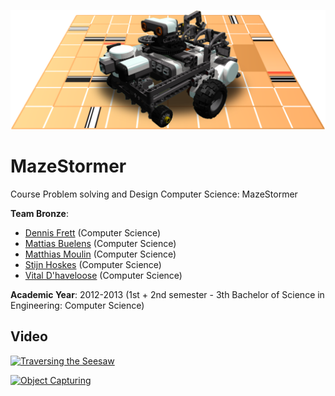 <p align="center"><img src="https://github.com/matt77hias/MazeStormer/blob/master/res/MazeStormer.png"></p>

# MazeStormer

Course Problem solving and Design Computer Science: MazeStormer

**Team Bronze**:
* [Dennis Frett](https://github.com/dennis-frett) (Computer Science)
* [Mattias Buelens](http://github.com/MattiasBuelens) (Computer Science)
* [Matthias Moulin](https://github.com/matt77hias) (Computer Science)
* [Stijn Hoskes](https://github.com/stijnhoskens) (Computer Science)
* [Vital D'haveloose](http://github.com/vital-dhaveloose) (Computer Science)

**Academic Year**: 2012-2013 (1st + 2nd semester - 3th Bachelor of Science in Engineering: Computer Science)

## Video

[![Traversing the Seesaw](http://img.youtube.com/vi/PkklxX5FeSE/0.jpg)](https://www.youtube.com/watch?v=PkklxX5FeSE?autoplay=1 "Traversing the Seesaw")

[![Object Capturing](http://img.youtube.com/vi/WiFAeo-Ifsk/0.jpg)](https://www.youtube.com/watch?v=WiFAeo-Ifsk?autoplay=1 "Object Capturing")
